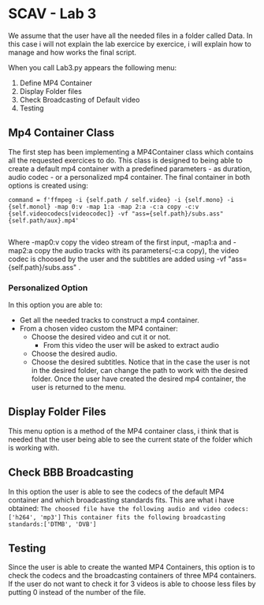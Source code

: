 # SCAV - Lab 3
We assume that the user have all the needed files in a folder called Data.
In this case i will not explain the lab exercice by exercice, i will explain how to manage and how works the final script.

When you call Lab3.py appears the following menu:
1. Define MP4 Container
2. Display Folder files
4. Check Broadcasting of Default video
5. Testing

## Mp4 Container Class
The first step has been implementing a MP4Container class which contains all the requested exercices to do. This class is designed to being able to create a default mp4 container with a predefined parameters - as duration, audio codec - or a personalized mp4 container.
The final container in both options is created using:
````
command = f'ffmpeg -i {self.path / self.video} -i {self.mono} -i {self.monol} -map 0:v -map 1:a -map 2:a -c:a copy -c:v {self.videocodecs[videocodec]} -vf "ass={self.path}/subs.ass" {self.path/aux}.mp4'
        
````
Where -map0:v copy the video stream of the first input, -map1:a and -map2:a copy the audio tracks with its parameters(-c:a copy), the video codec is choosed by the user and the subtitles are added using -vf "ass={self.path}/subs.ass" .

### Personalized Option
In this option you are able to:
- Get all the needed tracks to construct a mp4 container.
- From a chosen video custom the MP4 container:
    - Choose the desired video and cut it or not.
        - From this video the user will be asked to extract audio
    - Choose the desired audio.
    - Choose the desired subtitles.
Notice that in the case the user is not in the desired folder, can change the path to work with the desired folder. Once the user have created the desired mp4 container, the user is returned to the menu.

## Display Folder Files
This menu option is a method of the MP4 container class, i think that is needed that the user being able to see the current state of the folder which is working with.

## Check BBB Broadcasting
In this option the user is able to see the codecs of the default MP4 container and which broadcasting standards fits. 
This are what i have obtained:
`The choosed file have the following audio and video codecs:['h264', 'mp3']`
`This container fits the following broadcasting standards:['DTMB', 'DVB']`

## Testing

Since the user is able to create the wanted MP4 Containers, this option is to check the codecs and the broadcasting containers of three MP4 containers. If the user do not want to check it for 3 videos is able to choose less files by putting 0 instead of the number of the file.
